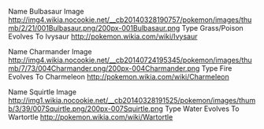 Name
Bulbasaur
Image
http://img4.wikia.nocookie.net/__cb20140328190757/pokemon/images/thumb/2/21/001Bulbasaur.png/200px-001Bulbasaur.png
Type
Grass/Poison
Evolves To
Ivysaur
http://pokemon.wikia.com/wiki/Ivysaur

Name
Charmander
Image
http://img4.wikia.nocookie.net/__cb20140724195345/pokemon/images/thumb/7/73/004Charmander.png/200px-004Charmander.png
Type
Fire
Evolves To
Charmeleon
http://pokemon.wikia.com/wiki/Charmeleon

Name
Squirtle
Image
http://img1.wikia.nocookie.net/__cb20140328191525/pokemon/images/thumb/3/39/007Squirtle.png/200px-007Squirtle.png
Type
Water
Evolves To
Wartortle
http://pokemon.wikia.com/wiki/Wartortle
